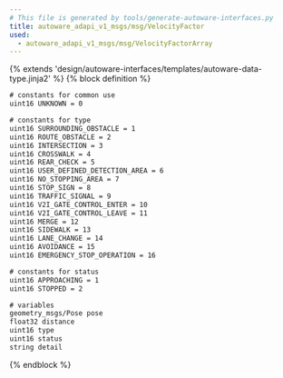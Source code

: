 ```yaml
---
# This file is generated by tools/generate-autoware-interfaces.py
title: autoware_adapi_v1_msgs/msg/VelocityFactor
used:
  - autoware_adapi_v1_msgs/msg/VelocityFactorArray
---
```


{% extends 'design/autoware-interfaces/templates/autoware-data-type.jinja2' %}
{% block definition %}

```txt
# constants for common use
uint16 UNKNOWN = 0

# constants for type
uint16 SURROUNDING_OBSTACLE = 1
uint16 ROUTE_OBSTACLE = 2
uint16 INTERSECTION = 3
uint16 CROSSWALK = 4
uint16 REAR_CHECK = 5
uint16 USER_DEFINED_DETECTION_AREA = 6
uint16 NO_STOPPING_AREA = 7
uint16 STOP_SIGN = 8
uint16 TRAFFIC_SIGNAL = 9
uint16 V2I_GATE_CONTROL_ENTER = 10
uint16 V2I_GATE_CONTROL_LEAVE = 11
uint16 MERGE = 12
uint16 SIDEWALK = 13
uint16 LANE_CHANGE = 14
uint16 AVOIDANCE = 15
uint16 EMERGENCY_STOP_OPERATION = 16

# constants for status
uint16 APPROACHING = 1
uint16 STOPPED = 2

# variables
geometry_msgs/Pose pose
float32 distance
uint16 type
uint16 status
string detail
```

{% endblock %}
